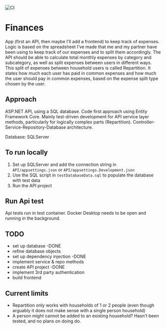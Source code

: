 ![CI](https://github.com/elisakaisa/Finances/actions/workflows/dotnet.yml/badge.svg)

# Finances
App (first an API, then maybe I'll add a frontend) to keep track of expenses. 
Logic is based on the spreadsheet I've made that me and my partner have been using to keep track of our expenses and to split them accordingly.
The API should be able to calculate total monthly expenses by category and subcategory, as well as split expenses between users in different ways.
This split of expenses between household users is called Repartition. It states how much each user has paid in common expenses and how much the user should pay in common expenses, based on the expense split type chosen by the user.

## Approach
ASP.NET API, using a SQL database. Code first approach using Entity Framework Core. 
Mainly test-driven development for API service layer methods, particularly for logically complex parts (Repartition). 
Controller-Service-Repository-Database architecture.

Database: SQLServer

## To run locally
1. Set up SQLServer and add the connection string in `API/appsettings.json` or `API/appsettings.Development.json`
2. Use the SQL script in `testDatabaseData.sql` to populate the database with test data
3. Run the API project

## Run Api test
Api tests run in test container. Docker Desktop needs to be open and running in the background.

## TODO
- set up database -DONE
- refine database objects
- set up dependency injection -DONE
- implement service & repo methods
- create API project -DONE
- implement 3rd party authentication
- build frontend

## Current limits
- Repartition only works with households of 1 or 2 people (even though arguably it does not make sense with a single person household)
- A person might cannot be added to an existing household? Hasn't been tested, and no plans on doing do.
